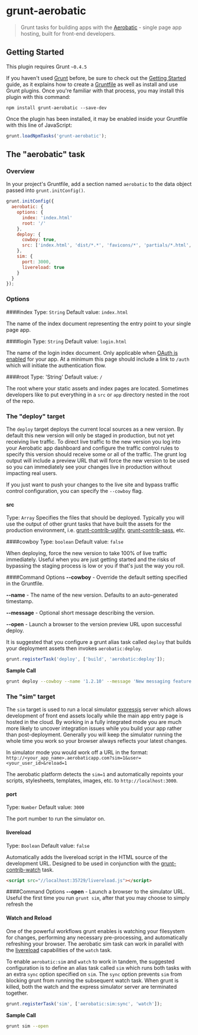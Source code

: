 # grunt-aerobatic

> Grunt tasks for building apps with the [Aerobatic](http://www.aerobatic.com) - single page app hosting, built for front-end developers.

## Getting Started
This plugin requires Grunt `~0.4.5`

If you haven't used [Grunt](http://gruntjs.com/) before, be sure to check out the [Getting Started](http://gruntjs.com/getting-started) guide, as it explains how to create a [Gruntfile](http://gruntjs.com/sample-gruntfile) as well as install and use Grunt plugins. Once you're familiar with that process, you may install this plugin with this command:

```shell
npm install grunt-aerobatic --save-dev
```

Once the plugin has been installed, it may be enabled inside your Gruntfile with this line of JavaScript:

```js
grunt.loadNpmTasks('grunt-aerobatic');
```

## The "aerobatic" task

### Overview
In your project's Gruntfile, add a section named `aerobatic` to the data object passed into `grunt.initConfig()`.

```js
grunt.initConfig({
  aerobatic: {
    options: {
      index: 'index.html'
      root: '/'
    },
    deploy: {
      cowboy: true,
      src: ['index.html', 'dist/*.*', 'favicons/*', 'partials/*.html', 'images/*.jpeg'],
    },
    sim: {
      port: 3000,
      livereload: true
    }
  }
});
```
### Options
####index
Type: `String`
Default value: `index.html`

The name of the index document representing the entry point to your single page app.

####login
Type: `String`
Default value: `login.html`

The name of the login index document. Only applicable when [OAuth is enabled](http://www.aerobatic.com/docs/authentication) for your app. At a minimum this page should include a link to `/auth` which will initiate the authentication flow.

####root
Type: 'String'
Default value: `/`

The root where your static assets and index pages are located. Sometimes developers like to put everything in a `src` or `app` directory nested in the root of the repo.

### The "deploy" target
The `deploy` target deploys the current local sources as a new version. By default this new version will only be
staged in production, but not yet receiving live traffic. To direct live traffic to the new version you log into
your Aerobatic app dashboard and configure the traffic control rules to specify this version should receive
some or all of the traffic. The grunt log output will include a preview URL that will force the new version to be used
so you can immediately see your changes live in production without impacting real users.

If you just want to push your changes to the live site and bypass traffic control
configuration, you can specify the `--cowboy` flag.

#### src
Type: `Array`
Specifies the files that should be deployed. Typically you will use the output of other grunt tasks that have built the assets for the production environment, i.e. [grunt-contrib-uglify](https://github.com/gruntjs/grunt-contrib-uglify), [grunt-contrib-sass](https://github.com/gruntjs/grunt-contrib-sass), etc.

####cowboy
Type: `boolean`
Default value: `false`

When deploying, force the new version to take 100% of live traffic immediately. Useful when you are just getting started and the risks of bypassing the staging process is low or you if that's just the way you roll.

####Command Options
**--cowboy** - Override the default setting specified in the Gruntfile.

**--name** - The name of the new version. Defaults to an auto-generated timestamp.

**--message** - Optional short message describing the version.

**--open** - Launch a browser to the version preview URL upon successful deploy.

It is suggested that you configure a grunt alias task called `deploy` that builds
your deployment assets then invokes `aerobatic:deploy`.
```js
grunt.registerTask('deploy', ['build', 'aerobatic:deploy']);
```

**Sample Call**
```bash
grunt deploy --cowboy --name '1.2.10' --message 'New messaging feature'
```

### The "sim" target
The `sim` target is used to run a local simulator [expressjs](http://expressjs.com/) server which allows
development of front end assets locally while the main app entry page is
hosted in the cloud. By working in a fully integrated mode you are much more
likely to uncover integration issues while you build your app rather than
post-deployment. Generally you will keep the simulator running the whole time
you work so your browser always reflects your latest changes.

In simulator mode you would work off a URL in the format: `http://<your_app_name>.aerobaticapp.com?sim=1&user=<your_user_id>&reload=1`

The aerobatic platform detects the `sim=1` and automatically repoints your scripts, stylesheets, templates, images, etc. to `http://localhost:3000`.

#### port
Type: `Number`
Default value: `3000`

The port number to run the simulator on.

#### livereload
Type: `Boolean`
Default value: `false`

Automatically adds the livereload script in the HTML source of the
development URL. Designed to be used in conjunction with the
[grunt-contrib-watch](https://github.com/gruntjs/grunt-contrib-watch)
task.

```html
<script src="//localhost:35729/livereload.js"></script>
```

####Command Options
**--open** - Launch a browser to the simulator URL. Useful the first time you run `grunt sim`, after that you may choose to simply refresh the

#### Watch and Reload
One of the powerful workflows grunt enables is watching your filesystem for
changes, performing any necessary pre-processing, and automatically
refreshing your browser. The aerobatic sim task can work in parallel with the
[livereload](https://github.com/gruntjs/grunt-contrib-watch/blob/master/docs/watch-examples.md#live-reloading)
capabilities of the `watch` task.

To enable `aerobatic:sim` and `watch` to work in tandem, the suggested configuration is
to define an alias task called `sim` which runs both tasks with an extra `sync`
option specified on `sim`. The `sync` option prevents `sim` from blocking grunt
from running the subsequent watch task. When grunt is killed, both the watch and
the express simulator server are terminated together.

```js
grunt.registerTask('sim', ['aerobatic:sim:sync', 'watch']);
```

**Sample Call**
```bash
grunt sim --open
```
